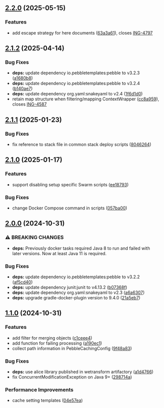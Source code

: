 ## [2.2.0](https://github.com/wetransform-os/gradle-swarm-composer/compare/v2.1.2...v2.2.0) (2025-05-15)

### Features

* add escape strategy for here documents ([63a3a61](https://github.com/wetransform-os/gradle-swarm-composer/commit/63a3a6136d4cbbb7964f72c8834811c9facc5855)), closes [ING-4797](https://wetransform.atlassian.net/browse/ING-4797)

## [2.1.2](https://github.com/wetransform-os/gradle-swarm-composer/compare/v2.1.1...v2.1.2) (2025-04-14)

### Bug Fixes

* **deps:** update dependency io.pebbletemplates:pebble to v3.2.3 ([a1680b8](https://github.com/wetransform-os/gradle-swarm-composer/commit/a1680b89f13eb1dfa4a0cb32a0b55d4e57f50d3d))
* **deps:** update dependency io.pebbletemplates:pebble to v3.2.4 ([b140ae7](https://github.com/wetransform-os/gradle-swarm-composer/commit/b140ae7e0a83a86f1031a599987c3a584748b1b1))
* **deps:** update dependency org.yaml:snakeyaml to v2.4 ([1f6d1d0](https://github.com/wetransform-os/gradle-swarm-composer/commit/1f6d1d0015dfbc52f6cd8f35ed1d8c134c308bd5))
* retain map structure when filtering/mapping ContextWrapper ([cc8a959](https://github.com/wetransform-os/gradle-swarm-composer/commit/cc8a9598e861165dc3df1a39f646b05377b0d662)), closes [ING-4587](https://wetransform.atlassian.net/browse/ING-4587)

## [2.1.1](https://github.com/wetransform-os/gradle-swarm-composer/compare/v2.1.0...v2.1.1) (2025-01-23)

### Bug Fixes

* fix reference to stack file in common stack deploy scripts ([8046264](https://github.com/wetransform-os/gradle-swarm-composer/commit/80462648c2a69d9e5ad074d5cc787b8b6d96ec31))

## [2.1.0](https://github.com/wetransform-os/gradle-swarm-composer/compare/v2.0.0...v2.1.0) (2025-01-17)

### Features

* support disabling setup specific Swarm scripts ([ee18793](https://github.com/wetransform-os/gradle-swarm-composer/commit/ee1879384828495a1a8cd9b22fed0215d24ee99b))

### Bug Fixes

* change Docker Compose command in scripts ([057ba00](https://github.com/wetransform-os/gradle-swarm-composer/commit/057ba007ffdca38cb430f4792a10fb60c700ff0c))

## [2.0.0](https://github.com/wetransform-os/gradle-swarm-composer/compare/v1.1.0...v2.0.0) (2024-10-31)

### ⚠ BREAKING CHANGES

* **deps:** Previously docker tasks required Java 8 to run and
failed with later versions. Now at least Java 11 is required.

### Bug Fixes

* **deps:** update dependency io.pebbletemplates:pebble to v3.2.2 ([af5cd40](https://github.com/wetransform-os/gradle-swarm-composer/commit/af5cd40ab2bcc73c0822c13b4882b5325ee84369))
* **deps:** update dependency junit:junit to v4.13.2 ([b07368f](https://github.com/wetransform-os/gradle-swarm-composer/commit/b07368f05d75f599e013c814f51585ef13034891))
* **deps:** update dependency org.yaml:snakeyaml to v2.3 ([a6a6307](https://github.com/wetransform-os/gradle-swarm-composer/commit/a6a63073f0bec42bb5c8432c8ea8c0536b769f51))
* **deps:** upgrade gradle-docker-plugin version to 9.4.0 ([21a5eb7](https://github.com/wetransform-os/gradle-swarm-composer/commit/21a5eb761354aab1c723d7c4f1b0059279af1708))

## [1.1.0](https://github.com/wetransform-os/gradle-swarm-composer/compare/v1.0.0...v1.1.0) (2024-10-31)

### Features

* add filter for merging objects ([c1ceee4](https://github.com/wetransform-os/gradle-swarm-composer/commit/c1ceee4823199ec67479ff2228c78c7d995dafb1))
* add function for failing processing ([a190ec1](https://github.com/wetransform-os/gradle-swarm-composer/commit/a190ec18bbbe370ac6a0e5213d3ae166f907924a))
* collect path information in PebbleCachingConfig ([9f48a83](https://github.com/wetransform-os/gradle-swarm-composer/commit/9f48a833a8c33a3bccb80d73deaa9fb19baa9fdd))

### Bug Fixes

* **deps:** use alice library published in wetransform artifactory ([a1d4766](https://github.com/wetransform-os/gradle-swarm-composer/commit/a1d4766d98cfc73cf0e5fcac8100de53675c2982))
* fix ConcurrentModificationException on Java 9+ ([298714a](https://github.com/wetransform-os/gradle-swarm-composer/commit/298714ac382c21206d2bbeaa8783f4398c79f456))

### Performance Improvements

* cache setting templates ([04e57ea](https://github.com/wetransform-os/gradle-swarm-composer/commit/04e57ea37bc588acd3ffc5ab4c735ae9bb18c192))
